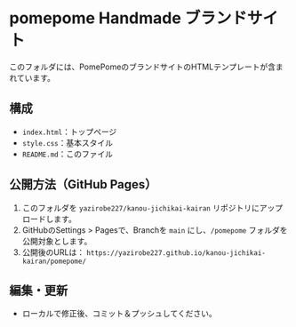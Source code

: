 # pomepome Handmade ブランドサイト

このフォルダには、PomePomeのブランドサイトのHTMLテンプレートが含まれています。

## 構成
- `index.html`：トップページ
- `style.css`：基本スタイル
- `README.md`：このファイル

## 公開方法（GitHub Pages）
1. このフォルダを `yazirobe227/kanou-jichikai-kairan` リポジトリにアップロードします。
2. GitHubのSettings > Pagesで、Branchを `main` にし、`/pomepome` フォルダを公開対象とします。
3. 公開後のURLは： `https://yazirobe227.github.io/kanou-jichikai-kairan/pomepome/`

## 編集・更新
- ローカルで修正後、コミット＆プッシュしてください。
